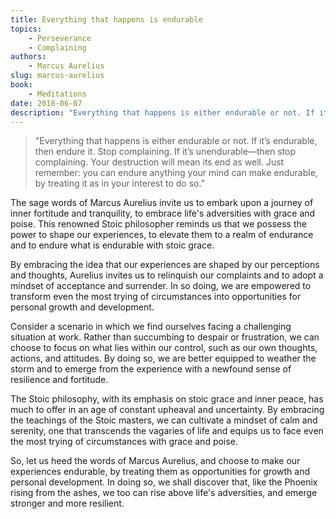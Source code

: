 ```yaml
---
title: Everything that happens is endurable
topics:
    - Perseverance
    - Complaining
authors:
    - Marcus Aurelius
slug: marcus-aurelius
book:
    - Meditations
date: 2018-06-07
description: "Everything that happens is either endurable or not. If it’s endurable, then endure it. Stop complaining. If it’s unendurable—then stop complaining."
---
```


>"Everything that happens is either endurable or not. If it’s endurable, then endure it. Stop complaining. If it’s unendurable—then stop complaining. Your destruction will mean its end as well. Just remember: you can endure anything your mind can make endurable, by treating it as in your interest to do so.”

The sage words of Marcus Aurelius invite us to embark upon a journey of inner fortitude and tranquility, to embrace life's adversities with grace and poise. This renowned Stoic philosopher reminds us that we possess the power to shape our experiences, to elevate them to a realm of endurance and to endure what is endurable with stoic grace.

By embracing the idea that our experiences are shaped by our perceptions and thoughts, Aurelius invites us to relinquish our complaints and to adopt a mindset of acceptance and surrender. In so doing, we are empowered to transform even the most trying of circumstances into opportunities for personal growth and development.

Consider a scenario in which we find ourselves facing a challenging situation at work. Rather than succumbing to despair or frustration, we can choose to focus on what lies within our control, such as our own thoughts, actions, and attitudes. By doing so, we are better equipped to weather the storm and to emerge from the experience with a newfound sense of resilience and fortitude.

The Stoic philosophy, with its emphasis on stoic grace and inner peace, has much to offer in an age of constant upheaval and uncertainty. By embracing the teachings of the Stoic masters, we can cultivate a mindset of calm and serenity, one that transcends the vagaries of life and equips us to face even the most trying of circumstances with grace and poise.

So, let us heed the words of Marcus Aurelius, and choose to make our experiences endurable, by treating them as opportunities for growth and personal development. In doing so, we shall discover that, like the Phoenix rising from the ashes, we too can rise above life's adversities, and emerge stronger and more resilient.
